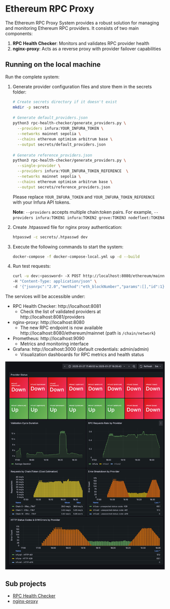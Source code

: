 # Ethereum RPC Proxy 

The Ethereum RPC Proxy System provides a robust solution for managing and monitoring Ethereum RPC providers. It consists of two main components:
1. **RPC Health Checker**: Monitors and validates RPC provider health
2. **nginx-proxy**: Acts as a reverse proxy with provider failover capabilities

## Running on the local machine

Run the complete system:

1. Generate provider configuration files and store them in the secrets folder:
   ```bash
   # Create secrets directory if it doesn't exist
   mkdir -p secrets
   
   # Generate default_providers.json 
   python3 rpc-health-checker/generate_providers.py \
     --providers infura:YOUR_INFURA_TOKEN \
     --networks mainnet sepolia \
     --chains ethereum optimism arbitrum base \
     --output secrets/default_providers.json
     
   # Generate reference_providers.json
   python3 rpc-health-checker/generate_providers.py \
     --single-provider \
     --providers infura:YOUR_INFURA_TOKEN_REFERENCE  \
     --networks mainnet sepolia \
     --chains ethereum optimism arbitrum base \
     --output secrets/reference_providers.json
    ``` 
   Please replace `YOUR_INFURA_TOKEN` and `YOUR_INFURA_TOKEN_REFERENCE` with your Infura API tokens. 

   **Note**: `--providers` accepts multiple chain:token pairs. For example, `--providers infura:TOKEN1 infura:TOKEN2 grove:TOKEN3 nodefleet:TOKEN4`

3. Create .htpasswd file for nginx proxy authentication:
   ```bash
   htpasswd -c secrets/.htpasswd dev
   ```
3. Execute the following commands to start the system:
    ```bash
    docker-compose -f docker-compose-local.yml up -d --build
    ```
4. Run test requests:
    ```bash
    curl -u dev:<password> -X POST http://localhost:8080/ethereum/mainnet \
    -H "Content-Type: application/json" \
    -d '{"jsonrpc":"2.0","method":"eth_blockNumber","params":[],"id":1}'
    ```
The services will be accessible under:
- RPC Health Checker: http://localhost:8081
  - Check the list of validated providers at http://localhost:8081/providers
- nginx-proxy: http://localhost:8080
  - The new RPC endpoint is now available http://localhost:8080/ethereum/mainnet (path is `/chain/network`)
- Prometheus: http://localhost:9090
  - Metrics and monitoring interface
- Grafana: http://localhost:3000 (default credentials: admin/admin)
  - Visualization dashboards for RPC metrics and health status

![grafana.png](grafana.png)


## Sub projects

- [RPC Health Checker](rpc-health-checker/README.md)
- [nginx-proxy](nginx-proxy/README.md)

